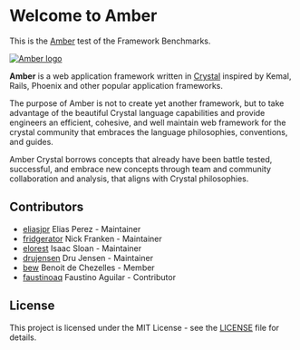 # Welcome to Amber

This is the [Amber](https://www.ambercr.io) test of the Framework Benchmarks.

[![Amber logo](https://i.imgur.com/NEodgHV.png)](https://www.ambercr.io)

**Amber** is a web application framework written in [Crystal](http://www.crystal-lang.org) inspired by Kemal, Rails, Phoenix and other popular application frameworks.

The purpose of Amber is not to create yet another framework, but to take advantage of the beautiful Crystal language capabilities and provide engineers an efficient, cohesive, and well maintain web framework for the crystal community that embraces the language philosophies, conventions, and guides.

Amber Crystal borrows concepts that already have been battle tested, successful, and embrace new concepts through team and community collaboration and analysis, that aligns with Crystal philosophies.

## Contributors

- [eliasjpr](https://github.com/eliasjpr) Elias Perez - Maintainer
- [fridgerator](https://github.com/fridgerator) Nick Franken - Maintainer
- [elorest](https://github.com/elorest) Isaac Sloan - Maintainer
- [drujensen](https://github.com/drujensen) Dru Jensen - Maintainer
- [bew](https://github.com/bew) Benoit de Chezelles - Member
- [faustinoaq](https://github.com/faustinoaq) Faustino Aguilar - Contributor

## License

This project is licensed under the MIT License - see the [LICENSE](LICENSE) file for details.